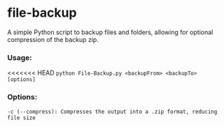 # file-backup
A simple Python script to backup files and folders, allowing for optional compression of the backup zip.

### Usage:
<<<<<<< HEAD
`python File-Backup.py <backupFrom> <backupTo> [options]`
### Options:
```
-c (--compress): Compresses the output into a .zip format, reducing file size
```